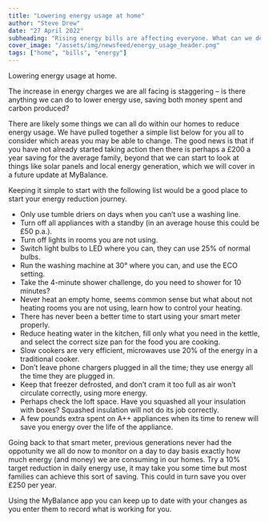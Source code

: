 ```yaml
---
title: "Lowering energy usage at home"
author: "Steve Drew"
date: "27 April 2022"
subheading: "Rising energy bills are affecting everyone. What can we do to reduce our energy usage?"
cover_image: "/assets/img/newsfeed/energy_usage_header.png"  
tags: ["home", "bills", "energy"]
---
```

Lowering energy usage at home.

The increase in energy charges we are all facing is staggering – is there anything we can do to lower energy use, saving both money spent and carbon produced?

There are likely some things we can all do within our homes to reduce energy usage. We have pulled together a simple list below for you all to consider which areas you may be able to change. The good news is that if you have not already started taking action then there is perhaps a £200 a year saving for the average family, beyond that we can start to look at things like solar panels and local energy generation, which we will cover in a future update at MyBalance.

Keeping it simple to start with the following list would be a good place to start your energy reduction journey.

- Only use tumble driers on days when you can’t use a washing line.
- Turn off all appliances with a standby (in an average house this could be £50 p.a.).
- Turn off lights in rooms you are not using.
- Switch light bulbs to LED where you can, they can use 25% of normal bulbs.
- Run the washing machine at 30° where you can, and use the ECO setting.
- Take the 4-minute shower challenge, do you need to shower for 10 minutes?
- Never heat an empty home, seems common sense but what about not heating rooms you are not using, learn how to control your heating.
- There has never been a better time to start using your smart meter properly.
- Reduce heating water in the kitchen, fill only what you need in the kettle, and select the correct size pan for the food you are cooking.
- Slow cookers are very efficient, microwaves use 20% of the energy in a traditional cooker.
- Don’t leave phone chargers plugged in all the time; they use energy all the time they are plugged in.
- Keep that freezer defrosted, and don’t cram it too full as air won’t circulate correctly, using more energy.
- Perhaps check the loft space. Have you squashed all your insulation with boxes? Squashed insulation will not do its job correctly.
- A few pounds extra spent on A++ appliances when its time to renew will save you energy over the life of the appliance.

Going back to that smart meter, previous generations never had the oppotunity we all do now to monitor on a day to day basis exactly how much energy (and money) we are consuming in our homes. Try a 10% target reduction in daily energy use, it may take you some time but most families can achieve this sort of saving. This could in turn save you over £250 per year.

Using the MyBalance app you can keep up to date with your changes as you enter them to record what is working for you.
